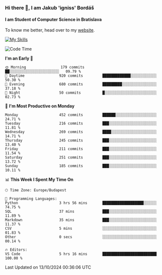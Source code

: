 ### Hi there 👋, I am Jakub 'igniss' Bordáš

#### I am Student of Computer Science in Bratislava
To know me better, head over to my [website](https://bordas.sk).

[![My Skills](https://skillicons.dev/icons?i=js,html,css,figma,svelte,java,kotlin,python,postgresql,typescript,nest,nodejs)](https://bordas.sk)


<!--START_SECTION:waka-->
![Code Time](http://img.shields.io/badge/Code%20Time-1%2C540%20hrs%208%20mins-blue)

**I'm an Early 🐤** 

```text
🌞 Morning                179 commits         ██░░░░░░░░░░░░░░░░░░░░░░░   09.79 % 
🌆 Daytime                920 commits         █████████████░░░░░░░░░░░░   50.30 % 
🌃 Evening                680 commits         █████████░░░░░░░░░░░░░░░░   37.18 % 
🌙 Night                  50 commits          █░░░░░░░░░░░░░░░░░░░░░░░░   02.73 % 
```
📅 **I'm Most Productive on Monday** 

```text
Monday                   452 commits         ██████░░░░░░░░░░░░░░░░░░░   24.71 % 
Tuesday                  216 commits         ███░░░░░░░░░░░░░░░░░░░░░░   11.81 % 
Wednesday                269 commits         ████░░░░░░░░░░░░░░░░░░░░░   14.71 % 
Thursday                 245 commits         ███░░░░░░░░░░░░░░░░░░░░░░   13.40 % 
Friday                   211 commits         ███░░░░░░░░░░░░░░░░░░░░░░   11.54 % 
Saturday                 251 commits         ███░░░░░░░░░░░░░░░░░░░░░░   13.72 % 
Sunday                   185 commits         ███░░░░░░░░░░░░░░░░░░░░░░   10.11 % 
```


📊 **This Week I Spent My Time On** 

```text
🕑︎ Time Zone: Europe/Budapest

💬 Programming Languages: 
Python                   3 hrs 56 mins       ███████████████████░░░░░░   74.75 % 
SQL                      37 mins             ███░░░░░░░░░░░░░░░░░░░░░░   11.89 % 
Markdown                 35 mins             ███░░░░░░░░░░░░░░░░░░░░░░   11.37 % 
CSV                      5 mins              ░░░░░░░░░░░░░░░░░░░░░░░░░   01.83 % 
Other                    0 secs              ░░░░░░░░░░░░░░░░░░░░░░░░░   00.14 % 

🔥 Editors: 
VS Code                  5 hrs 16 mins       █████████████████████████   100.00 % 
```


 Last Updated on 13/10/2024 00:36:06 UTC
<!--END_SECTION:waka-->
